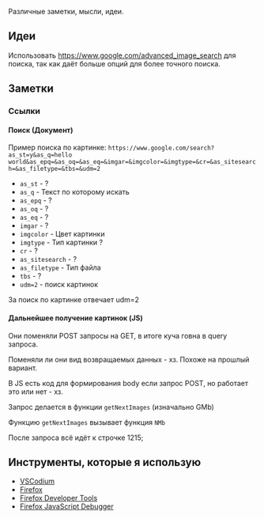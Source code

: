 Различные заметки, мысли, идеи.

## Идеи

Использовать https://www.google.com/advanced_image_search для поиска, так как даёт больше опций для более точного поиска.

## Заметки

### Ссылки

#### Поиск (Документ)

Пример поиска по картинке: `https://www.google.com/search?as_st=y&as_q=hello world&as_epq=&as_oq=&as_eq=&imgar=&imgcolor=&imgtype=&cr=&as_sitesearch=&as_filetype=&tbs=&udm=2`

- `as_st` - ?
- `as_q` - Текст по которому искать
- `as_epq` - ?
- `as_oq` - ?
- `as_eq` - ?
- `imgar` - ?
- `imgcolor` - Цвет картинки
- `imgtype` - Тип картинки ?
- `cr` - ?
- `as_sitesearch` - ?
- `as_filetype` - Тип файла
- `tbs` - ?
- `udm=2` - поиск картинок

За поиск по картинке отвечает udm=2

#### Дальнейшее получение картинок (JS)

Они поменяли POST запросы на GET, в итоге куча говна в query запроса.

Поменяли ли они вид возвращаемых данных - хз. Похоже на прошлый вариант.

В JS есть код для формирования body если запрос POST, но работает это или нет - хз.

Запрос делается в функции `getNextImages` (изначально GMb)

Функцию `getNextImages` вызывает функция `NMb`

После запроса всё идёт к строчке 1215;

## Инструменты, которые я использую

- [VSCodium](https://vscodium.com/)
- [Firefox](https://www.mozilla.org/ru/firefox/new/)
- [Firefox Developer Tools](https://firefox-source-docs.mozilla.org/devtools-user/)
- [Firefox JavaScript Debugger](https://firefox-source-docs.mozilla.org/devtools-user/debugger/)
